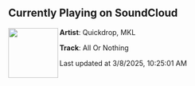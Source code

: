 ## Currently Playing on SoundCloud

[<img align="left" width="100" src="https://i1.sndcdn.com/artworks-uhtnajC5ELkrpMBN-WtPEyQ-t500x500.jpg">](https://soundcloud.com/quickdropmusic/all-or-nothing)

**Artist**: Quickdrop, MKL 

**Track**: All Or Nothing

Last updated at 3/8/2025, 10:25:01 AM
